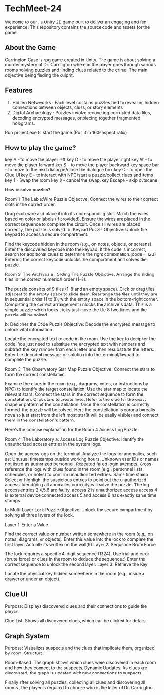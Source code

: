 

# TechMeet-24

Welcome to our , a Unity 2D game built to deliver an engaging and fun experience! This repository contains the source code and assets for the game.

## About the Game

Carrington Case is rpg game created in Unity. The game is about solving a murder mystery of Dr. Carrington where in the player goes through various rooms solving puzzles and finding clues related to the crime. The main objective being finding the culprit.

## Features

1. Hidden Netwworks : Each level contains puzzles tied to revealing hidden connections between objects, clues, or story elements.
2. Digital Archaeology : Puzzles involve recovering corrupted data files, decoding encrypted messages, or piecing together fragmented holograms.

Run project.exe to start the game.(Run it in 16:9 aspect ratio)

## How to play the game?

key A - to move the player left
key D - to move the player right
key W - to move the player forward
key S - to move the player backward
key space bar - to move to the next dialogue/close the dialogue box
key C - to open the Clue UI
key E - to interact with NPC/start a puzzle/collect clues and items
key 1 - Swap the room
key 0 - cancel the swap.
key Escape - skip cutscene.

How to solve puzzles?

Room 1: The Lab
a:Wire Puzzle
Objective: Connect the wires to their correct slots in the correct order.

Drag each wire and place it into its corresponding slot.
Match the wires based on color or labels (if provided).
Ensure the wires are placed in the correct sequence to complete the circuit.
Once all wires are placed correctly, the puzzle is solved.
b: Keypad Puzzle
Objective: Unlock the keypad to access a secure compartment.

Find the keycode hidden in the room (e.g., on notes, objects, or screens).
Enter the discovered keycode into the keypad.
If the code is incorrect, search for additional clues to determine the right combination.(code = 123)
Entering the correct keycode unlocks the compartment and solves the puzzle.

Room 2: The Archives
a : Sliding Tile Puzzle
Objective: Arrange the sliding tiles in the correct numerical order (1–8).

The puzzle consists of 9 tiles (1–8 and an empty space).
Click or drag tiles adjacent to the empty space to slide them.
Rearrange the tiles until they are in sequential order (1 to 8), with the empty space in the bottom-right corner.
Completing the correct arrangement unlocks the archive's data.
This is a simple puzzle which looks tricky just move the tile 8 two times and the puzzle will be solved.

b: Decipher the Code Puzzle
Objective: Decode the encrypted message to unlock vital information.

Locate the encrypted text or code in the room.
Use the key to decipher the code.
You just need to substitue the encrypted text with numbers and subtract the key number from each letter and then resubstitute the letters.
Enter the decoded message or solution into the terminal/keypad to complete the puzzle.

Room 3: The Observatory
Star Map Puzzle
Objective: Connect the stars to form the correct constellation.

Examine the clues in the room (e.g., diagrams, notes, or instructions by NPC) to identify the target constellation.
Use the star map to locate the relevant stars.
Connect the stars in the correct sequence to form the constellation.
Click stars to create lines.
Refer to the clue for the exact shape or pattern of the constellation.
Once the constellation is correctly formed, the puzzle will be solved.
Here the constellation is corona borealis nova so just start from the left most star(it will be easily visible) and connect them in the constellation's pattern.

Here’s the concise explanation for the Room 4 Access Log Puzzle:

Room 4: The Laboratory
a: Access Log Puzzle
Objective: Identify the unauthorized access entries in the system logs.

Open the access logs on the terminal.
Analyze the logs for anomalies, such as:
Unusual timestamps outside working hours.
Unknown user IDs or names not listed as authorized personnel.
Repeated failed login attempts.
Cross-reference the logs with clues found in the room (e.g., personnel lists, schedules, or notes) to confirm unauthorized entries.
Same time stamp
Select or highlight the suspicious entries to point out the unauthorized access.
Identifying all anomalies correctly will solve the puzzle.
The log access entries 2,4,5,6 are faulty.
access 2 is unauthorized access
access 4 is external device connected
access 5 and access 6 has exactly same time stamps.

b: Multi-Layer Lock Puzzle
Objective: Unlock the secure compartment by solving all three layers of the lock.

Layer 1: Enter a Value

Find the correct value or number written somewhere in the room (e.g., on notes, diagrams, or objects).
Enter this value into the lock to complete the first layer.
Actually its written on the wall(9)
Layer 2: Sequence Brute Force

The lock requires a specific 4-digit sequence (1324).
Use trial and error (brute force) or clues in the room to deduce the sequence.:)
Enter the correct sequence to unlock the second layer.
Layer 3: Retrieve the Key

Locate the physical key hidden somewhere in the room (e.g., inside a drawer or under an object).

## Clue UI

Purpose: Displays discovered clues and their connections to guide the player.

Clue List: Shows all discovered clues, which can be clicked for details.

## Graph System

Purpose: Visualizes suspects and the clues that implicate them, organized by room.
Structure:

Room-Based: The graph shows which clues were discovered in each room and how they connect to the suspects.
Dynamic Updates: As clues are discovered, the graph is updated with new connections to suspects.

Finally after solving all puzzles, collecting all clues and discovering all rooms , the player is required to choose who is the killer of Dr. Carrington.
